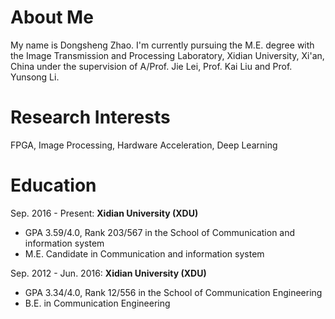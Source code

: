 # About Me
My name is Dongsheng Zhao. I'm currently pursuing the M.E. degree with the Image Transmission and Processing Laboratory, 
Xidian University, Xi'an, China under the supervision of A/Prof. Jie Lei, Prof. Kai Liu and Prof. Yunsong Li.

# Research Interests
FPGA, Image Processing, Hardware Acceleration, Deep Learning

# Education
Sep. 2016 - Present: **Xidian University (XDU)**

* GPA 3.59/4.0, Rank 203/567 in the School of Communication and information system
* M.E. Candidate in Communication and information system 

Sep. 2012 - Jun. 2016: **Xidian University (XDU)**

* GPA 3.34/4.0, Rank 12/556 in the School of Communication Engineering
* B.E. in Communication Engineering
